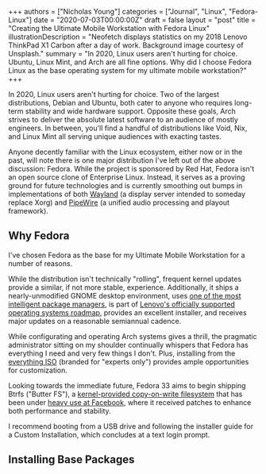 +++
authors = ["Nicholas Young"]
categories = ["Journal", "Linux", "Fedora-Linux"]
date = "2020-07-03T00:00:00Z"
draft = false
layout = "post"
title = "Creating the Ultimate Mobile Workstation with Fedora Linux"
illustrationDescription = "Neofetch displays statistics on my 2018 Lenovo ThinkPad X1 Carbon after a day of work. Background image courtesy of Unsplash."
summary = "In 2020, Linux users aren't hurting for choice. Ubuntu, Linux Mint, and Arch are all fine options. Why did I choose Fedora Linux as the base operating system for my ultimate mobile workstation?"
+++

In 2020, Linux users aren't hurting for choice. Two of the largest
distributions, Debian and Ubuntu, both cater to anyone who requires long-term
stability and wide hardware support. Opposite these goals, Arch strives to
deliver the absolute latest software to an audience of mostly engineers. In
between, you'll find a handful of distributions like Void, Nix, and Linux Mint
all serving unique audiences with exacting tastes.

Anyone decently familiar with the Linux ecosystem, either now or in the past,
will note there is one major distribution I've left out of the above
discussion: Fedora. While the project is sponsored by Red Hat, Fedora isn't an
open source clone of Enterprise Linux. Instead, it serves as a proving ground
for future technologies and is currently smoothing out bumps in implementations
of both [Wayland][wayland-fedora] (a display server intended to someday replace
Xorg) and [PipeWire][pipewire-fedora] (a unified audio processing and playout
framework).

## Why Fedora

I've chosen Fedora as the base for my Ultimate Mobile Workstation for a number
of reasons.

While the distribution isn't technically "rolling", frequent kernel updates
provide a similar, if not more stable, experience. Additionally, it ships
a nearly-unmodified GNOME desktop environment, uses [one of the most
intelligent package managers][dnf-fedora], is part of [Lenovo's officially
supported operating systems roadmap][lenovo-fedora], provides an excellent
installer, and receives major updates on a reasonable semiannual cadence.

While configurating and operating Arch systems gives a thrill, the pragmatic
administrator sitting on my shoulder continually whispers that Fedora has
everything I need and very few things I don't. Plus, installing from the
[everything ISO][fedora-everything] (branded for "experts only") provides
ample opportunities for customization.

Looking towards the immediate future, Fedora 33 aims to begin shipping Btrfs
("Butter FS"), a [kernel-provided copy-on-write filesystem][fedora-btrfs]
that has been under [heavy use at Facebook][facebook-btrfs], where it
received patches to enhance both performance and stability.

I recommend booting from a USB drive and following the installer guide for a Custom Installation, which concludes at a text login prompt.

## Installing Base Packages

[wayland-fedora]: https://docs.fedoraproject.org/en-US/fedora/rawhide/system-administrators-guide/Wayland/
[pipewire-fedora]: https://blogs.gnome.org/uraeus/category/pipewire/
[dnf-fedora]: https://fedoraproject.org/wiki/DNF
[lenovo-fedora]: https://fedoramagazine.org/coming-soon-fedora-on-lenovo-laptops/
[fedora-everything]: https://alt.fedoraproject.org/
[fedora-btrfs]: https://fedoraproject.org/wiki/Changes/BtrfsWithFullSystemSnapshots
[facebook-btrfs]: https://facebookmicrosites.github.io/btrfs/docs/btrfs-facebook.html
